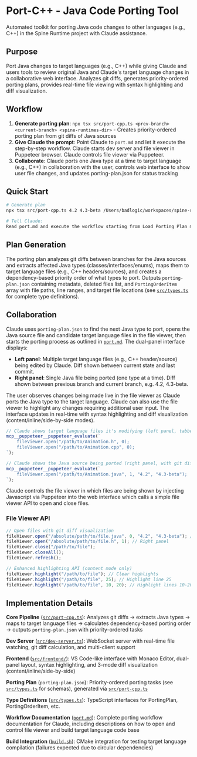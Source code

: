 # Port-C++ - Java Code Porting Tool

Automated toolkit for porting Java code changes to other languages (e.g., C++) in the Spine Runtime project with Claude assistance.

## Purpose

Port Java changes to target languages (e.g., C++) while giving Claude and users tools to review original Java and Claude's target language changes in a collaborative web interface. Analyzes git diffs, generates priority-ordered porting plans, provides real-time file viewing with syntax highlighting and diff visualization.

## Workflow

1. **Generate porting plan**: `npx tsx src/port-cpp.ts <prev-branch> <current-branch> <spine-runtimes-dir>` - Creates priority-ordered porting plan from git diffs of Java sources
2. **Give Claude the prompt**: Point Claude to `port.md` and let it execute the step-by-step workflow. Claude starts dev server and file viewer in Puppeteer browser. Claude controls file viewer via Puppeteer.
3. **Collaborate**: Claude ports one Java type at a time to target language (e.g., C++) in collaboration with the user, controls web interface to show user file changes, and updates porting-plan.json for status tracking

## Quick Start

```bash
# Generate plan
npx tsx src/port-cpp.ts 4.2 4.3-beta /Users/badlogic/workspaces/spine-runtimes porting-plan.json

# Tell Claude:
Read port.md and execute the workflow starting from Load Porting Plan metadata
```

## Plan Generation

The porting plan analyzes git diffs between branches for the Java sources and extracts affected Java types (classes/interfaces/enums), maps them to target language files (e.g., C++ headers/sources), and creates a dependency-based priority order of what types to port. Outputs `porting-plan.json` containing metadata, deleted files list, and `PortingOrderItem` array with file paths, line ranges, and target file locations (see [`src/types.ts`](src/types.ts) for complete type definitions).

## Collaboration

Claude uses `porting-plan.json` to find the next Java type to port, opens the Java source file and candidate target language files in the file viewer, then starts the porting process as outlined in [`port.md`](port.md). The dual-panel interface displays:

- **Left panel**: Multiple target language files (e.g., C++ header/source) being edited by Claude. Diff shown between current state and last commit.
- **Right panel**: Single Java file being ported (one type at a time). Diff shown between previous branch and current branch, e.g. 4.2, 4.3-beta.

The user observes changes being made live in the file viewer as Claude ports the Java type to the target language. Claude can also use the file viewer to highlight any changes requiring additional user input. The interface updates in real-time with syntax highlighting and diff visualization (content/inline/side-by-side modes).

```javascript
// Claude shows target language files it's modifying (left panel, tabbed)
mcp__puppeteer__puppeteer_evaluate(`
    fileViewer.open("/path/to/Animation.h", 0);
    fileViewer.open("/path/to/Animation.cpp", 0);
`);

// Claude shows the Java source being ported (right panel, with git diffs)
mcp__puppeteer__puppeteer_evaluate(`
    fileViewer.open("/path/to/Animation.java", 1, "4.2", "4.3-beta");
`);
```

Claude controls the file viewer in which files are being shown by injecting Javascript via Puppeteer into the web interface which calls a simple file viewer API to open and close files.

### File Viewer API

```javascript
// Open files with git diff visualization
fileViewer.open("/absolute/path/to/file.java", 0, "4.2", "4.3-beta"); // Left panel
fileViewer.open("/absolute/path/to/file.h", 1); // Right panel
fileViewer.close("/path/to/file");
fileViewer.closeAll();
fileViewer.refresh();

// Enhanced highlighting API (content mode only)
fileViewer.highlight("/path/to/file"); // Clear highlights
fileViewer.highlight("/path/to/file", 25); // Highlight line 25
fileViewer.highlight("/path/to/file", 10, 20); // Highlight lines 10-20 (inclusive)
```

## Implementation Details

**Core Pipeline** ([`src/port-cpp.ts`](src/port-cpp.ts)): Analyzes git diffs → extracts Java types → maps to target language files → calculates dependency-based porting order → outputs `porting-plan.json` with priority-ordered tasks

**Dev Server** ([`src/dev-server.ts`](src/dev-server.ts)): WebSocket server with real-time file watching, git diff calculation, and multi-client support

**Frontend** ([`src/frontend/`](src/frontend/)): VS Code-like interface with Monaco Editor, dual-panel layout, syntax highlighting, and 3-mode diff visualization (content/inline/side-by-side)

**Porting Plan** (`porting-plan.json`): Priority-ordered porting tasks (see [`src/types.ts`](src/types.ts) for schemas), generated via [`src/port-cpp.ts`](src/port-cpp.ts)

**Type Definitions** ([`src/types.ts`](src/types.ts)): TypeScript interfaces for PortingPlan, PortingOrderItem, etc.

**Workflow Documentation** ([`port.md`](port.md)): Complete porting workflow documentation for Claude, including descriptions on how to open and control file viewer and build target language code base

**Build Integration** ([`build.sh`](build.sh)): CMake integration for testing target language compilation (failures expected due to circular dependencies)
